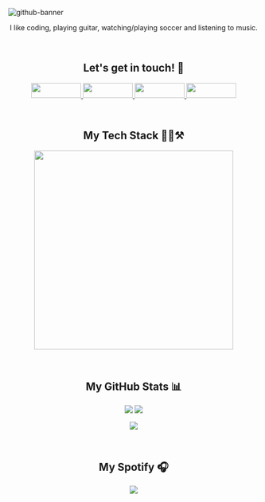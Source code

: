 ![github-banner](https://github.com/CDDR1/CDDR1/assets/62437724/5638cabc-63dd-4dac-9a13-a08d8c8f7fc5)

<!-- || ABOUT ME SECTION || -->
<p align="center">
  I like coding, playing guitar, watching/playing soccer and listening to music.  
</p>

<br>

<!-- || CONTACT SECTION || -->
<h2 align="center">Let's get in touch! 🤝</h2>

<p align="center">
  <a href="https://carlosduque.netlify.app/">
    <img src="https://img.shields.io/badge/website-000000?style=for-the-badge&logo=About.me&logoColor=white" width="100" height="30">
  </a>
  <a href="https://www.linkedin.com/in/carlosduq/">
    <img src="https://img.shields.io/badge/LinkedIn-0077B5?style=for-the-badge&logo=linkedin&logoColor=white" width="100" height="30">
  </a>
  <a href="https://devpost.com/CDDR1?ref_content=user-portfolio&ref_feature=portfolio&ref_medium=global-nav">
    <img src="https://img.shields.io/badge/Devpost-003E54?style=for-the-badge&logo=Devpost&logoColor=white" width="100" height="30">
  </a>
  <a href="mailto:carlos.d.duque.r@gmail.com">
    <img src="https://img.shields.io/badge/Gmail-D14836?style=for-the-badge&logo=gmail&logoColor=white" width="100" height="30">
  </a>
</p>  

<br>

<!-- || TECH STACK SECTION || -->
<h2 align="center">My Tech Stack 👨‍💻⚒️</h2>

<p align="center">
  <img src="https://skillicons.dev/icons?i=mongodb,express,react,ts,nodejs" width="400">
</p>  

<br>

<!-- || GITHUB STATS SECTION || -->
<h2 align="center">My GitHub Stats 📊</h2>

<p align="center">
  <img src="https://github-readme-stats.vercel.app/api?username=CDDR1&show_icons=true&theme=tokyonight">
  <img src="https://github-readme-stats.vercel.app/api/top-langs/?username=CDDR1&layout=compact&theme=tokyonight">
</p>

<p align="center">
 <img  src="http://github-readme-streak-stats.herokuapp.com?user=CDDR1&theme=tokyonight" />
</p>

<br>

<!-- || SPOTIFY SECTION || -->
<h2 align="center">My Spotify 🎧</h2>

<p align="center">
  <a href="https://open.spotify.com/user/	jarc5zfk55zb0vxv8k31jbvfx">
    <img  src="https://spotify-recently-played-readme.vercel.app/api?user=jarc5zfk55zb0vxv8k31jbvfx&count=3&width=600" />
  </a>
</p> 
